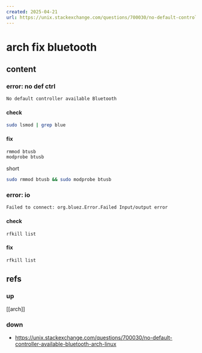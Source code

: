 ```yaml
---
created: 2025-04-21
url: https://unix.stackexchange.com/questions/700030/no-default-controller-available-bluetooth-arch-linux
---
```


# arch fix bluetooth

## content

### error: no def ctrl

```bash
No default controller available Bluetooth
```

#### check

```bash
sudo lsmod | grep blue
```

#### fix

```bash
rmmod btusb
modprobe btusb
```

short

```bash
sudo rmmod btusb && sudo modprobe btusb
```

### error: io

```bash
Failed to connect: org.bluez.Error.Failed Input/output error
```

#### check

```bash
rfkill list
```

#### fix

```bash
rfkill list
```

## refs

### up

[[arch]]

### down

- https://unix.stackexchange.com/questions/700030/no-default-controller-available-bluetooth-arch-linux